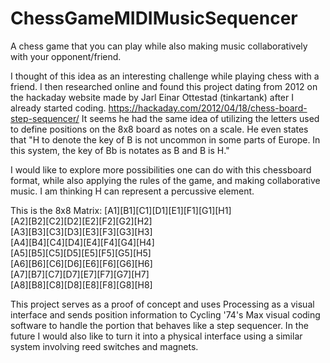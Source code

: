 # ChessGameMIDIMusicSequencer
A chess game that you can play while also making music collaboratively with your opponent/friend. 

I thought of this idea as an interesting challenge while playing chess with a friend. I then researched online and found this project dating from 2012 on the hackaday website made by Jarl Einar Ottestad (tinkartank) after I already started coding.
https://hackaday.com/2012/04/18/chess-board-step-sequencer/
It seems he had the same idea of utilizing the letters used to define positions on the 8x8 board as notes on a scale.
He even states that "H to denote the key of B is not uncommon in some parts of Europe. In this system, the key of Bb is notates as B and B is H."

I would like to explore more possibilities one can do with this chessboard format, while also applying the rules of the game, and making collaborative music.
I am thinking H can represent a percussive element. 

This is the 8x8 Matrix:
[A1][B1][C1][D1][E1][F1][G1][H1]  
[A2][B2][C2][D2][E2][F2][G2][H2]  
[A3][B3][C3][D3][E3][F3][G3][H3]  
[A4][B4][C4][D4][E4][F4][G4][H4]  
[A5][B5][C5][D5][E5][F5][G5][H5]  
[A6][B6][C6][D6][E6][F6][G6][H6]  
[A7][B7][C7][D7][E7][F7][G7][H7]  
[A8][B8][C8][D8][E8][F8][G8][H8]  

This project serves as a proof of concept and uses Processing as a visual interface and sends position information to Cycling '74's Max visual coding software to handle the portion that behaves like a step sequencer. In the future I would also like to turn it into a physical interface using a similar system involving reed switches and magnets.

